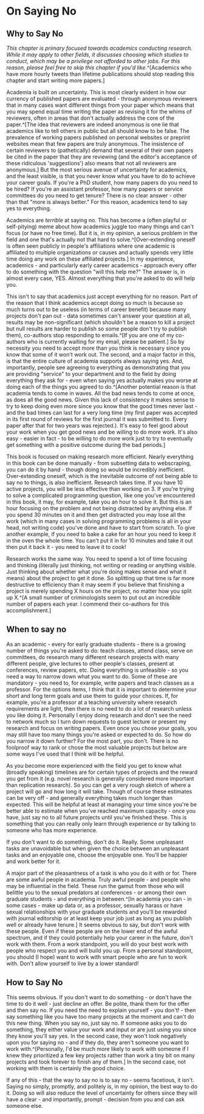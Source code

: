# On Saying No

## Why to Say No
 
*This chapter is primary focused towards academics conducting research. While it may apply to other fields, it discusses choosing which studies to conduct, which may be a privilege not afforded to other jobs. For this reason, please feel free to skip this chapter if you'd like.*^[Academics who have more hourly tweets than lifetime publications should stop reading this chapter and start writing more papers.]

Academia is built on uncertainty. This is most clearly evident in how our currency of published papers are evaluated - through anonymous reviewers that in many cases want different things from your paper which means that you may spend equal time writing the paper as revising it for the whims of reviewers, often in areas that don't actually address the core of the paper.^[The idea that reviewers are indeed anonymous is one lie that academics like to tell others in public but all should know to be false. The prevalence of working papers published on personal websites or preprint websites mean that few papers are truly anonymous. The insistence of certain reviewers to (pathetically) demand that several of their own papers be cited in the paper that they are reviewing (and the editor's acceptance of these ridiculous 'suggestions') also means that not all reviewers are anonymous.] But the most serious avenue of uncertainty for academics, and the least visible, is that you never know what you have to do to achieve your career goals. If you're a PhD student, how many papers do you need to be hired? If you're an assistant professor, how many papers or service committees do you need to get tenure? There is no clear answer - other than that "more is always better." For this reason, academics tend to say yes to everything. 

Academics are *terrible* at saying no. This has become a (often playful or self-pitying) meme about how academics juggle too many things and can't focus (or have no free time). But it is, in my opinion, a serious problem in the field and one that's actually not that hard to solve.^[Over-extending oneself is often seen publicly in people's affiliations where one academic is affiliated to multiple organizations or causes and actually spends very little time doing any work on these affiliated projects.] In my experience, academics - and particularly early career academics - approach every offer to do something with the question "will this help me?" The answer is, in almost every case, YES. Almost everything that you're asked to do will help you. 

This isn't to say that academics just accept everything for no reason. Part of the reason that I think academics accept doing so much is because so much turns out to be useless (in terms of career benefit) because many projects don't pan out - data sometimes can't answer your question at all, results may be non-significant (which shouldn't be a reason to kill a project but null results are harder to publish so some people don't try to publish them), co-authors stop responding to emails.^[If you are one of my co-authors who is currently waiting for my email, please be patient.] So by necessity you need to accept more than you think is necessary since you know that some of it won't work out. The second, and a major factor in this, is that the entire culture of academia supports always saying yes. And, importantly, people see agreeing to everything as demonstrating that you are providing "service" to your department and to the field by doing everything they ask for - even when saying yes actually makes you worse at doing each of the things you agreed to do.^[Another potential reason is that academia tends to come in waves. All the bad news tends to come at once, as does all the good news. Given this lack of consistency it makes sense to try to keep doing even more since you know that the good times never last - and the bad times can last for a very long time (my first paper was accepted in its first round of reviews for the first journal it was submitted to. Every paper after that for two years was rejected.). It's easy to feel good about your work when you get good news and be willing to do more work. It's also easy - easier in fact - to be willing to do more work just to try to eventually get something with a positive outcome during the bad periods.]

This book is focused on making research more efficient. Nearly everything in this book can be done manually - from subsetting data to webscraping, you can do it by hand - though doing so would be incredibly inefficient. Over-extending oneself, which is the inevitable outcome of not being able to say no to things, is also inefficient. Research takes time. If you have 10 active projects, you will be less effective than working on 3. If you're trying to solve a complicated programming question, like one you've encountered in this book, it may, for example, take you an hour to solve it. But this is an hour focusing on the problem and not being distracted by anything else. If you spend 30 minutes on it and then get distracted you may lose all the work (which in many cases in solving programming problems is all in your head, not writing code) you've done and have to start from scratch. To give another example, if you need to bake a cake for an hour you need to keep it in the oven the whole time. You can't put it in for 10 minutes and take it out then put it back it - you need to leave it to cook! 

Research works the same way. You need to spend a lot of time focusing and thinking (literally just thinking, not writing or reading or anything visible. Just thinking about whether what you're doing makes sense and what it means) about the project to get it done. So splitting up that time is far more destructive to efficiency than it may seem if you believe that finishing a project is merely spending X hours on the project, no matter how you split up X.^[A small number of criminologists seem to put out an incredible number of papers each year. I commend their co-authors for this accomplishment.]

## When to say no

As an academic - every for early graduate students - there is a growing number of things you're asked to do: teach classes, attend class, serve on committees, do research many different research projects with many different people, give lectures to other people's classes, present at conferences, review papers, etc. Doing everything is unfeasible - so you need a way to narrow down what you want to do. Some of these are mandatory - you need to, for example, write papers and teach classes as a professor. For the options items, I think that it is important to determine your short and long term goals and use them to guide your choices. If, for example, you're a professor at a teaching university where research requirements are light, then there is no need to do a lot of research unless you like doing it. Personally I enjoy doing research and don't see the need to network much so I turn down requests to guest lecture or present my research and focus on writing papers. Even once you chose your goals, you may still have too many things you're asked or expected to do. So how do you narrow it down further? For the most part, you don't. There is no foolproof way to rank or chose the most valuable projects but below are some ways I've used that I think will be helpful. 

As you become more experienced with the field you get to know what (broadly speaking) timelines are for certain types of projects and the reward you get from it (e.g. novel research is generally considered more important than replication research). So you can get a very rough sketch of where a project will go and how long it will take. Though of course these estimates can be very off - and generally everything takes much longer than expected. This will be helpful at least at managing your time since you're be better able to estimate when you've reached maximum capacity - once you have, just say no to all future projects until you've finished these. This is something that you can really only learn through experience or by talking to someone who has more experience. 

If you don't want to do something, don't do it. Really. Some unpleasant tasks are unavoidable but when given the choice between an unpleasant tasks and an enjoyable one, choose the enjoyable one. You'll be happier and work better for it. 

A major part of the pleasantness of a task is who you do it with or for. There are some awful people in academia. Truly awful people - and people who may be influential in the field. These run the gamut from those who will belittle you to the sexual predators at conferences - or among their own graduate students - and everything in between.^[In academia you can - in some cases - make up data or, as a professor, sexually harass or have sexual relationships with your graduate students and you'll be rewarded with journal editorship or at least keep your job just as long as you publish well or already have tenure.] It seems obvious to say, but don't work with these people. Even if these people are on the lower end of the awful spectrum, and if they could potentially help your career in the future, don't work with them. From a work standpoint, you will do your best work with people who respect you and will build you up. From a personal standpoint, you should (I hope) want to work with smart people who are fun to work with. Don't allow yourself to live by a lower standard!

## How to Say No

This seems obvious. If you don't want to do something - or don't have the time to do it well - just decline an offer. Be polite, thank them for the offer and then say no. If you need the need to explain yourself - you don't! - then say something like you have too many projects at the moment and can't do this new thing. When you say no, just say no. If someone asks you to do something, they either value your work and input or are just using you since they know you'll say yes. In the second case, they won't look negatively upon you for saying no - and if they do, they aren't someone you want to work with.^[Personally, I'd be much more likely to work with someone if I knew they prioritized a few key projects rather than work a tiny bit on many projects and took forever to finish any of them.] In the second case, not working with them is certainly the good choice. 

If any of this - that the way to say no is to say no - seems facetious, it isn't. Saying no simply, promptly, and politely is, in my opinion, the best way to do it. Doing so will also reduce the level of uncertainty for others since they will have a clear - and importantly, prompt - decision from you and can ask someone else. 
